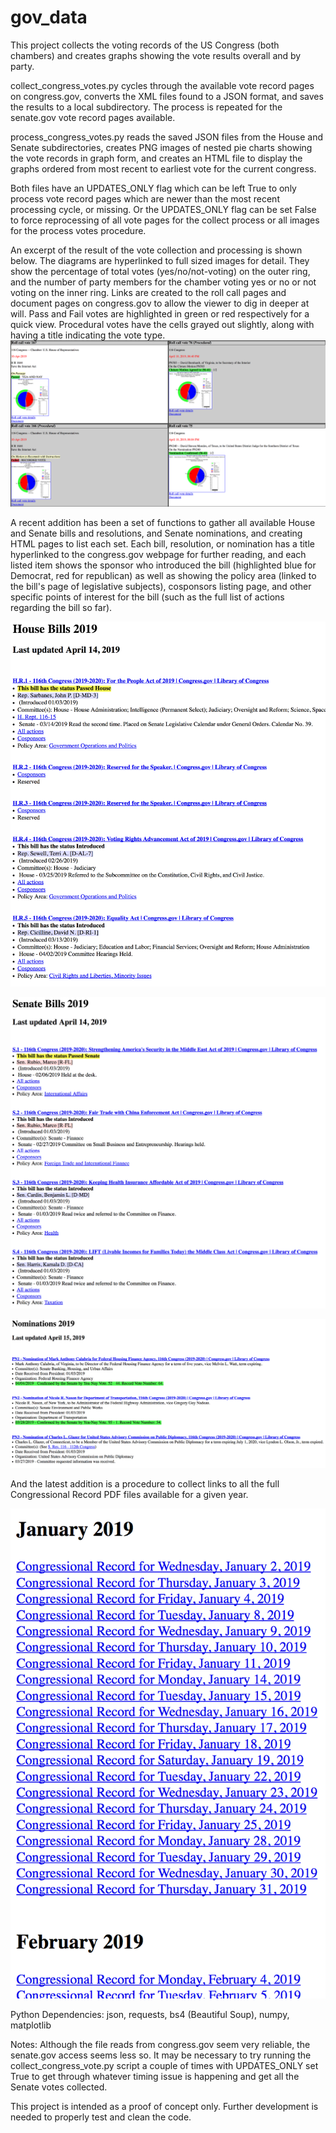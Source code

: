 # gov_data
This project collects the voting records of the US Congress (both chambers) and creates graphs showing the vote results overall and by party.

collect_congress_votes.py cycles through the available vote record pages on congress.gov, converts the XML files found to a JSON format, and saves the results to a local subdirectory. The process is repeated for the senate.gov vote record pages available.

process_congress_votes.py reads the saved JSON files from the House and Senate subdirectories, creates PNG images of nested pie charts showing the vote records in graph form, and creates an HTML file to display the graphs ordered from most recent to earliest vote for the current congress.

Both files have an UPDATES_ONLY flag which can be left True to only process vote record pages which are newer than the most recent processing cycle, or missing. Or the UPDATES_ONLY flag can be set False to force reprocessing of all vote pages for the collect process or all images for the process votes procedure.

An excerpt of the result of the vote collection and processing is shown below. The diagrams are hyperlinked to full sized images for detail. They show the percentage of total votes (yes/no/not-voting) on the outer ring, and the number of party members for the chamber voting yes or no or not voting on the inner ring.
Links are created to the roll call pages and document pages on congress.gov to allow the viewer to dig in deeper at will.
Pass and Fail votes are highlighted in green or red respectively for a quick view. Procedural votes have the cells grayed out slightly, along with having a title indicating the vote type.
![Screenshot](screenshots/congress_votes.png)

A recent addition has been a set of functions to gather all available House and Senate bills and resolutions, and Senate nominations, and creating HTML pages to list each set. Each bill, resolution, or nomination has a title hyperlinked to the congress.gov webpage for further reading,
and each listed item shows the sponsor who introduced the bill (highlighted blue for Democrat, red for republican) as well as showing the policy area (linked to the bill's page of legislative subjects), cosponsors listing page, and other specific points of interest for the bill (such as the full list of actions regarding the bill so far).

![Screenshot](screenshots/house_bills.png)

![Screenshot](screenshots/senate_bills.png)

![Screenshot](screenshots/nominations.png)

And the latest addition is a procedure to collect links to all the full Congressional Record PDF files available for a given year.

![Screenshot](screenshots/conRecords.png)

Python Dependencies: json, requests, bs4 (Beautiful Soup), numpy, matplotlib

Notes: Although the file reads from congress.gov seem very reliable, the senate.gov access seems less so. It may be necessary to try running the collect_congress_vote.py script a couple of times with UPDATES_ONLY set True to get through whatever timing issue is happening and get all the Senate votes collected.

This project is intended as a proof of concept only. Further development is needed to properly test and clean the code.
